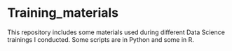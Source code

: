 # Training_materials
This repository includes some materials used during different Data Science trainings I conducted. Some scripts are in Python and some in R.
